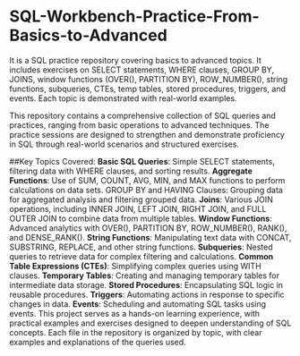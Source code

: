 # SQL-Workbench-Practice-From-Basics-to-Advanced
It is a  SQL practice repository covering basics to advanced topics. It includes exercises on SELECT statements, WHERE clauses, GROUP BY, JOINS, window functions (OVER(), PARTITION BY), ROW_NUMBER(), string functions, subqueries, CTEs, temp tables, stored procedures, triggers, and events. Each topic is demonstrated with real-world examples.

This repository contains a comprehensive collection of SQL queries and practices, ranging from basic operations to advanced techniques. The practice sessions are designed to strengthen and demonstrate proficiency in SQL through real-world scenarios and structured exercises.

##Key Topics Covered:
**Basic SQL Queries**: Simple SELECT statements, filtering data with WHERE clauses, and sorting results.
**Aggregate Functions**: Use of SUM, COUNT, AVG, MIN, and MAX functions to perform calculations on data sets.
GROUP BY and HAVING Clauses: Grouping data for aggregated analysis and filtering grouped data.
**Joins**: Various JOIN operations, including INNER JOIN, LEFT JOIN, RIGHT JOIN, and FULL OUTER JOIN to combine data from multiple tables.
**Window Functions**: Advanced analytics with OVER(), PARTITION BY, ROW_NUMBER(), RANK(), and DENSE_RANK().
**String Functions**: Manipulating text data with CONCAT, SUBSTRING, REPLACE, and other string functions.
**Subqueries**: Nested queries to retrieve data for complex filtering and calculations.
**Common Table Expressions (CTEs)**: Simplifying complex queries using WITH clauses.
**Temporary Tables**: Creating and managing temporary tables for intermediate data storage.
**Stored Procedures**: Encapsulating SQL logic in reusable procedures.
**Triggers**: Automating actions in response to specific changes in data.
**Events**: Scheduling and automating SQL tasks using events.
This project serves as a hands-on learning experience, with practical examples and exercises designed to deepen understanding of SQL concepts. Each file in the repository is organized by topic, with clear examples and explanations of the queries used.


